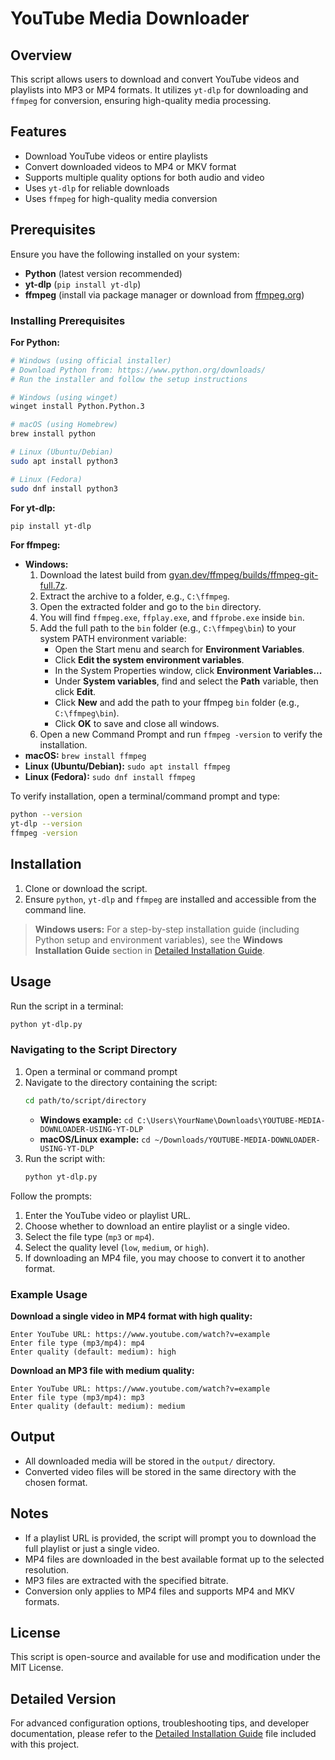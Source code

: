 # YouTube Media Downloader

## Overview

This script allows users to download and convert YouTube videos and playlists into MP3 or MP4 formats. It utilizes `yt-dlp` for downloading and `ffmpeg` for conversion, ensuring high-quality media processing.

## Features

- Download YouTube videos or entire playlists
- Convert downloaded videos to MP4 or MKV format
- Supports multiple quality options for both audio and video
- Uses `yt-dlp` for reliable downloads
- Uses `ffmpeg` for high-quality media conversion

## Prerequisites

Ensure you have the following installed on your system:

- **Python** (latest version recommended)
- **yt-dlp** (`pip install yt-dlp`)
- **ffmpeg** (install via package manager or download from [ffmpeg.org](https://ffmpeg.org))

### Installing Prerequisites

**For Python:**

```sh
# Windows (using official installer)
# Download Python from: https://www.python.org/downloads/
# Run the installer and follow the setup instructions

# Windows (using winget)
winget install Python.Python.3

# macOS (using Homebrew)
brew install python

# Linux (Ubuntu/Debian)
sudo apt install python3

# Linux (Fedora)
sudo dnf install python3
```

**For yt-dlp:**

```sh
pip install yt-dlp
```

**For ffmpeg:**

- **Windows:**
  1.  Download the latest build from [gyan.dev/ffmpeg/builds/ffmpeg-git-full.7z](https://www.gyan.dev/ffmpeg/builds/ffmpeg-git-full.7z).
  2.  Extract the archive to a folder, e.g., `C:\ffmpeg`.
  3.  Open the extracted folder and go to the `bin` directory.
  4.  You will find `ffmpeg.exe`, `ffplay.exe`, and `ffprobe.exe` inside `bin`.
  5.  Add the full path to the `bin` folder (e.g., `C:\ffmpeg\bin`) to your system PATH environment variable:
      - Open the Start menu and search for **Environment Variables**.
      - Click **Edit the system environment variables**.
      - In the System Properties window, click **Environment Variables...**
      - Under **System variables**, find and select the **Path** variable, then click **Edit**.
      - Click **New** and add the path to your ffmpeg `bin` folder (e.g., `C:\ffmpeg\bin`).
      - Click **OK** to save and close all windows.
  6.  Open a new Command Prompt and run `ffmpeg -version` to verify the installation.
- **macOS:** `brew install ffmpeg`
- **Linux (Ubuntu/Debian):** `sudo apt install ffmpeg`
- **Linux (Fedora):** `sudo dnf install ffmpeg`

To verify installation, open a terminal/command prompt and type:

```sh
python --version
yt-dlp --version
ffmpeg -version
```

## Installation

1. Clone or download the script.
2. Ensure `python`, `yt-dlp` and `ffmpeg` are installed and accessible from the command line.

> **Windows users:** For a step-by-step installation guide (including Python setup and environment variables), see the **Windows Installation Guide** section in [Detailed Installation Guide](https://github.com/abdelrahman-ahmed-nassar/YouTube-Media-Downloader-using-yt-dlp/wiki/Detailed-Installation-Guide).

## Usage

Run the script in a terminal:

```sh
python yt-dlp.py
```

### Navigating to the Script Directory

1. Open a terminal or command prompt
2. Navigate to the directory containing the script:
   ```sh
   cd path/to/script/directory
   ```
   - **Windows example:** `cd C:\Users\YourName\Downloads\YOUTUBE-MEDIA-DOWNLOADER-USING-YT-DLP`
   - **macOS/Linux example:** `cd ~/Downloads/YOUTUBE-MEDIA-DOWNLOADER-USING-YT-DLP`
3. Run the script with:
   ```sh
   python yt-dlp.py
   ```

Follow the prompts:

1. Enter the YouTube video or playlist URL.
2. Choose whether to download an entire playlist or a single video.
3. Select the file type (`mp3` or `mp4`).
4. Select the quality level (`low`, `medium`, or `high`).
5. If downloading an MP4 file, you may choose to convert it to another format.

### Example Usage

**Download a single video in MP4 format with high quality:**

```
Enter YouTube URL: https://www.youtube.com/watch?v=example
Enter file type (mp3/mp4): mp4
Enter quality (default: medium): high
```

**Download an MP3 file with medium quality:**

```
Enter YouTube URL: https://www.youtube.com/watch?v=example
Enter file type (mp3/mp4): mp3
Enter quality (default: medium): medium
```

## Output

- All downloaded media will be stored in the `output/` directory.
- Converted video files will be stored in the same directory with the chosen format.

## Notes

- If a playlist URL is provided, the script will prompt you to download the full playlist or just a single video.
- MP4 files are downloaded in the best available format up to the selected resolution.
- MP3 files are extracted with the specified bitrate.
- Conversion only applies to MP4 files and supports MP4 and MKV formats.

## License

This script is open-source and available for use and modification under the MIT License.

## Detailed Version

For advanced configuration options, troubleshooting tips, and developer documentation, please refer to the [Detailed Installation Guide](https://github.com/abdelrahman-ahmed-nassar/YouTube-Media-Downloader-using-yt-dlp/wiki/Detailed-Installation-Guide) file included with this project.

